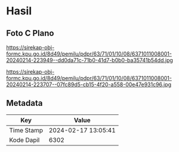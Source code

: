 # Hasil

## Foto C Plano

https://sirekap-obj-formc.kpu.go.id/8d49/pemilu/pdpr/63/71/01/10/08/6371011008001-20240214-223949--dd0da71c-71b0-41d7-b0b0-ba35741b54dd.jpg

https://sirekap-obj-formc.kpu.go.id/8d49/pemilu/pdpr/63/71/01/10/08/6371011008001-20240214-223707--07fc89d5-cb15-4f20-a558-00e47e931c96.jpg


## Metadata

| Key        | Value               |
| ---------- | ------------------- |
| Time Stamp | 2024-02-17 13:05:41 |
| Kode Dapil | 6302                |



